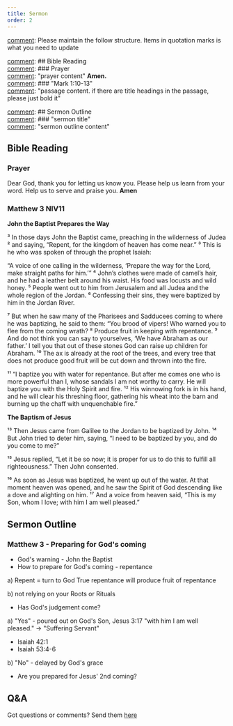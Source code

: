 ```yaml
---
title: Sermon 
order: 2
---
```


[comment]: Please maintain the follow structure. Items in quotation marks is what you need to update

[comment]: ## Bible Reading  
[comment]: ### Prayer  
[comment]: "prayer content"  **Amen.**  
[comment]:  ### "Mark 1:10-13"  
[comment]: "passage content. if there are title headings in the passage, please just bold it"  

[comment]: ## Sermon Outline  
[comment]: ### "sermon title"  
[comment]: "sermon outline content"  

[comment]: ------------------------------------------------------------------------------------
## Bible Reading
### Prayer
Dear God, thank you for letting us know you. Please help us learn from your word. Help us to serve and praise you. **Amen**

### Matthew 3 NIV11
**John the Baptist Prepares the Way**

³ In those days John the Baptist came, preaching in the wilderness of Judea ² and saying, “Repent, for the kingdom of heaven has come near.” ³ This is he who was spoken of through the prophet Isaiah:

“A voice of one calling in the wilderness,
‘Prepare the way for the Lord,
make straight paths for him.’” 
⁴ John’s clothes were made of camel’s hair, and he had a leather belt around his waist. His food was locusts and wild honey. ⁵ People went out to him from Jerusalem and all Judea and the whole region of the Jordan. ⁶ Confessing their sins, they were baptized by him in the Jordan River.

⁷ But when he saw many of the Pharisees and Sadducees coming to where he was baptizing, he said to them: “You brood of vipers! Who warned you to flee from the coming wrath? ⁸ Produce fruit in keeping with repentance. ⁹ And do not think you can say to yourselves, ‘We have Abraham as our father.’ I tell you that out of these stones God can raise up children for Abraham. ¹⁰ The ax is already at the root of the trees, and every tree that does not produce good fruit will be cut down and thrown into the fire.

¹¹ “I baptize you with water for repentance. But after me comes one who is more powerful than I, whose sandals I am not worthy to carry. He will baptize you with the Holy Spirit and fire. ¹² His winnowing fork is in his hand, and he will clear his threshing floor, gathering his wheat into the barn and burning up the chaff with unquenchable fire.”

**The Baptism of Jesus**

¹³ Then Jesus came from Galilee to the Jordan to be baptized by John. ¹⁴ But John tried to deter him, saying, “I need to be baptized by you, and do you come to me?”

¹⁵ Jesus replied, “Let it be so now; it is proper for us to do this to fulfill all righteousness.” Then John consented.

¹⁶ As soon as Jesus was baptized, he went up out of the water. At that moment heaven was opened, and he saw the Spirit of God descending like a dove and alighting on him. ¹⁷ And a voice from heaven said, “This is my Son, whom I love; with him I am well pleased.”

## Sermon Outline
### Matthew 3 - Preparing for God's coming
* God's warning - John the Baptist
* How to prepare for God's coming - repentance

a) Repent = turn to God
True repentance will produce fruit of repentance

b) not relying on your Roots or Rituals

* Has God's judgement come?

a) "Yes" - poured out on God's Son, Jesus
3:17 "with him I am well pleased." -> "Suffering Servant"
* Isaiah 42:1
* Isaiah 53:4-6

b) "No" - delayed by God's grace

* Are you prepared for Jesus' 2nd coming?


## Q&A
Got questions or comments? Send them [here](https://tinyurl.com/SGHACQuestionsAnswers)
